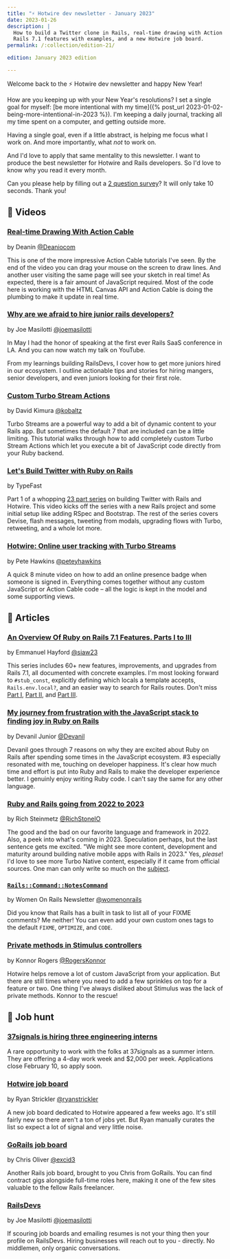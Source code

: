 ```yaml
---
title: "⚡️ Hotwire dev newsletter - January 2023"
date: 2023-01-26
description: |
  How to build a Twitter clone in Rails, real-time drawing with Action Cable, 60+
  Rails 7.1 features with examples, and a new Hotwire job board.
permalink: /:collection/edition-21/

edition: January 2023 edition

---
```


Welcome back to the ⚡️ Hotwire dev newsletter and happy New Year!

How are you keeping up with your New Year's resolutions? I set a single goal for myself: [be more intentional with my time]({% post_url 2023-01-02-being-more-intentional-in-2023 %}). I'm keeping a daily journal, tracking all my time spent on a computer, and getting outside more.

Having a single goal, even if a little abstract, is helping me focus what I work on. And more importantly, what *not* to work on.

And I'd love to apply that same mentality to this newsletter. I want to produce the best newsletter for Hotwire and Rails developers. So I'd love to know why you read it every month.

Can you please help by filling out a [2 question survey](https://forms.reform.app/9Cl6pR/hotwire-feedback/bo4dsd)? It will only take 10 seconds. Thank you!

## 🎥 Videos

### [Real-time Drawing With Action Cable](https://www.youtube.com/watch?v=VA19xZPCksQ)

by Deanin [@Deaniocom](https://twitter.com/deaniocom)

This is one of the more impressive Action Cable tutorials I've seen. By the end of the video you can drag your mouse on the screen to draw lines. And another user visiting the same page will see your sketch in real time! As expected, there is a fair amount of JavaScript required. Most of the code here is working with the HTML Canvas API and Action Cable is doing the plumbing to make it update in real time.

### [Why are we afraid to hire junior rails developers?](https://www.youtube.com/watch?v=NZionAE-Tj0)

by Joe Masilotti [@joemasilotti](https://twitter.com/joemasilotti)

In May I had the honor of speaking at the first ever Rails SaaS conference in LA. And you can now watch my talk on YouTube.

From my learnings building RailsDevs, I cover how to get more juniors hired in our ecosystem. I outline actionable tips and stories for hiring mangers, senior developers, and even juniors looking for their first role.

### [Custom Turbo Stream Actions](https://www.driftingruby.com/episodes/custom-turbo-stream-actions)

by David Kimura [@kobaltz](https://www.twitter.com/kobaltz)

Turbo Streams are a powerful way to add a bit of dynamic content to your Rails app. But sometimes the default 7 that are included can be a little limiting. This tutorial walks through how to add completely custom Turbo Stream Actions which let you execute a bit of JavaScript code directly from your Ruby backend.

### [Let's Build Twitter with Ruby on Rails](https://www.youtube.com/watch?v=XxuPlSW4t6M)

by TypeFast

Part 1 of a whopping [23 part series](https://www.youtube.com/playlist?list=PLCawOXF4xaJLb9HwPWiizGBNupJszY6bR) on building Twitter with Rails and Hotwire. This video kicks off the series with a new Rails project and some initial setup like adding RSpec and Bootstrap. The rest of the series covers Devise, flash messages, tweeting from modals, upgrading flows with Turbo, retweeting, and a whole lot more.

### [Hotwire: Online user tracking with Turbo Streams](https://www.youtube.com/watch?v=KtOEoOMEdoE)

by Pete Hawkins [@peteyhawkins](https://twitter.com/peteyhawkins)

A quick 8 minute video on how to add an online presence badge when someone is signed in. Everything comes together without any custom JavaScript or Action Cable code – all the logic is kept in the model and some supporting views.

## 📰 Articles

### [An Overview Of Ruby on Rails 7.1 Features. Parts I to III](https://manny.codes/this-week-in-rails-wrapped-an-overview-of-rails-7-1-features-part-i/)

by Emmanuel Hayford [@siaw23](https://twitter.com/siaw23)

This series includes 60+ new features, improvements, and upgrades from Rails 7.1, all documented with concrete examples. I'm most looking forward to `#stub_const`, explicitly defining which locals a template accepts, `Rails.env.local?`, and an easier way to search for Rails routes. Don't miss [Part I](https://manny.codes/this-week-in-rails-wrapped-an-overview-of-rails-7-1-features-part-i/), [Part II](https://manny.codes/this-week-in-rails-wrapped-an-overview-of-rails-7-1-features-part-ii/), and [Part III](https://manny.codes/this-week-in-rails-wrapped-an-overview-of-rails-7-1-features-part-iii/).

### [My journey from frustration with the JavaScript stack to finding joy in Ruby on Rails](https://devanil.dev/overwhelmed-with-javascript-try-ruby-on-rails)

by Devanil Junior [@Devanil](https://twitter.com/Devanil)

Devanil goes through 7 reasons on why they are excited about Ruby on Rails after spending some times in the JavaScript ecosystem. #3 especially resonated with me, touching on developer happiness. It's clear how much time and effort is put into Ruby and Rails to make the developer experience better. I genuinly enjoy writing Ruby code. I can't say the same for any other language.

### [Ruby and Rails going from 2022 to 2023](https://richstone.io/ruby-and-rails-going-from-2022-to-2023/)

by Rich Steinmetz [@RichStoneIO](https://twitter.com/RichStoneIO)

The good and the bad on our favorite language and framework in 2022. Also, a peek into what's coming in 2023. Speculation perhaps, but the last sentence gets me excited. "We might see more content, development and maturity around building native mobile apps with Rails in 2023." Yes, *please*! I'd love to see more Turbo Native content, especially if it came from official sources. One man can only write so much on the [subject](https://masilotti.com/turbo-ios/).

### [`Rails::Command::NotesCommand`](https://womenonrailsinternational.substack.com/i/98326004/rails-tip)

by Women On Rails Newsletter [@womenonrails](https://twitter.com/womenonrails)

Did you know that Rails has a built in task to list all of your FIXME comments? Me neither! You can even add your own custom ones tags to the default `FIXME`, `OPTIMIZE`, and `CODE`.

### [Private methods in Stimulus controllers](https://mobile.twitter.com/RogersKonnor/status/1615107830847086601)

by Konnor Rogers [@RogersKonnor](https://mobile.twitter.com/RogersKonnor)

Hotwire helps remove a lot of custom JavaScript from your application. But there are still times where you need to add a few sprinkles on top for a feature or two. One thing I've always disliked about Stimulus was the lack of private methods. Konnor to the rescue!

## 💼 Job hunt

### [37signals is hiring three engineering interns](https://twitter.com/jasonfried/status/1612550021022359571?s=46&t=tktD4MxWO_-m4hvFl0D8LQ)

A rare opportunity to work with the folks at 37signals as a summer intern. They are offering a 4-day work week and $2,000 per week. Applications close February 10, so apply soon.

### [Hotwire job board](https://railshotwirejobs.com)

by Ryan Strickler [@ryanstrickler](https://twitter.com/ryanstrickler)

A new job board dedicated to Hotwire appeared a few weeks ago. It's still fairly new so there aren't a ton of jobs yet. But Ryan manually curates the list so expect a lot of signal and very little noise.

### [GoRails job board](https://jobs.gorails.com)

by Chris Oliver [@excid3](https://twitter.com/excid3/)

Another Rails job board, brought to you Chris from GoRails. You can find contract gigs alongside full-time roles here, making it one of the few sites valuable to the fellow Rails freelancer.

### [RailsDevs](https://railsdevs.com)

by Joe Masilotti [@joemasilotti](https://twitter.com/joemasilotti)

If scouring job boards and emailing resumes is not your thing then your profile on RailsDevs. Hiring businesses will reach out to you - directly. No middlemen, only organic conversations.
